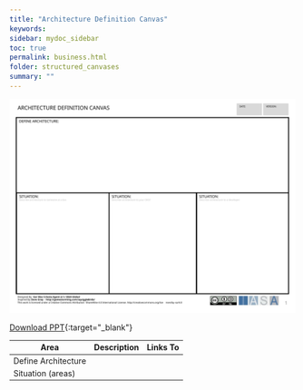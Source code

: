 ```yaml
---
title: "Architecture Definition Canvas"
keywords: 
sidebar: mydoc_sidebar
toc: true
permalink: business.html
folder: structured_canvases
summary: ""
---
```


![image001](media/architecture_definition_canvas001.svg)

[Download PPT](media/ppt/architecture_definition_canvas.ppt){:target="_blank"}


| Area | Description | Links To |
| --- | --- | --- |
| Define Architecture |   |   |
| Situation (areas) |   |   |